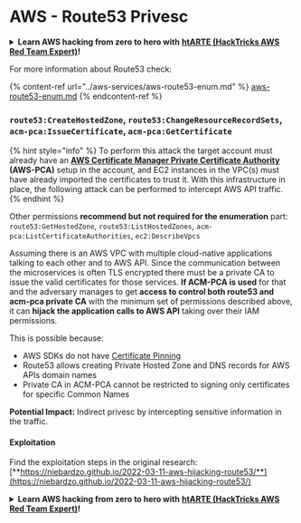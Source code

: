 # AWS - Route53 Privesc

<details>

<summary><strong>Learn AWS hacking from zero to hero with</strong> <a href="https://training.hacktricks.xyz/courses/arte"><strong>htARTE (HackTricks AWS Red Team Expert)</strong></a><strong>!</strong></summary>

Other ways to support HackTricks:

* If you want to see your **company advertised in HackTricks** or **download HackTricks in PDF** Check the [**SUBSCRIPTION PLANS**](https://github.com/sponsors/carlospolop)!
* Get the [**official PEASS & HackTricks swag**](https://peass.creator-spring.com)
* Discover [**The PEASS Family**](https://opensea.io/collection/the-peass-family), our collection of exclusive [**NFTs**](https://opensea.io/collection/the-peass-family)
* **Join the** 💬 [**Discord group**](https://discord.gg/hRep4RUj7f) or the [**telegram group**](https://t.me/peass) or **follow** me on **Twitter** 🐦 [**@carlospolopm**](https://twitter.com/carlospolopm)**.**
* **Share your hacking tricks by submitting PRs to the** [**HackTricks**](https://github.com/carlospolop/hacktricks) and [**HackTricks Cloud**](https://github.com/carlospolop/hacktricks-cloud) github repos.

</details>

For more information about Route53 check:

{% content-ref url="../aws-services/aws-route53-enum.md" %}
[aws-route53-enum.md](../aws-services/aws-route53-enum.md)
{% endcontent-ref %}

### `route53:CreateHostedZone`, `route53:ChangeResourceRecordSets`, `acm-pca:IssueCertificate`, `acm-pca:GetCertificate`

{% hint style="info" %}
To perform this attack the target account must already have an [**AWS Certificate Manager Private Certificate Authority**](https://aws.amazon.com/certificate-manager/private-certificate-authority/) **(AWS-PCA)** setup in the account, and EC2 instances in the VPC(s) must have already imported the certificates to trust it. With this infrastructure in place, the following attack can be performed to intercept AWS API traffic.
{% endhint %}

Other permissions **recommend but not required for the enumeration** part: `route53:GetHostedZone`, `route53:ListHostedZones`, `acm-pca:ListCertificateAuthorities`, `ec2:DescribeVpcs`

Assuming there is an AWS VPC with multiple cloud-native applications talking to each other and to AWS API. Since the communication between the microservices is often TLS encrypted there must be a private CA to issue the valid certificates for those services. **If ACM-PCA is used** for that and the adversary manages to get **access to control both route53 and acm-pca private CA** with the minimum set of permissions described above, it can **hijack the application calls to AWS API** taking over their IAM permissions.

This is possible because:

* AWS SDKs do not have [Certificate Pinning](https://www.digicert.com/blog/certificate-pinning-what-is-certificate-pinning)
* Route53 allows creating Private Hosted Zone and DNS records for AWS APIs domain names
* Private CA in ACM-PCA cannot be restricted to signing only certificates for specific Common Names

**Potential Impact:** Indirect privesc by intercepting sensitive information in the traffic.

#### Exploitation <a href="#discovery" id="discovery"></a>

Find the exploitation steps in the original research: [**https://niebardzo.github.io/2022-03-11-aws-hijacking-route53/**](https://niebardzo.github.io/2022-03-11-aws-hijacking-route53/)

<details>

<summary><strong>Learn AWS hacking from zero to hero with</strong> <a href="https://training.hacktricks.xyz/courses/arte"><strong>htARTE (HackTricks AWS Red Team Expert)</strong></a><strong>!</strong></summary>

Other ways to support HackTricks:

* If you want to see your **company advertised in HackTricks** or **download HackTricks in PDF** Check the [**SUBSCRIPTION PLANS**](https://github.com/sponsors/carlospolop)!
* Get the [**official PEASS & HackTricks swag**](https://peass.creator-spring.com)
* Discover [**The PEASS Family**](https://opensea.io/collection/the-peass-family), our collection of exclusive [**NFTs**](https://opensea.io/collection/the-peass-family)
* **Join the** 💬 [**Discord group**](https://discord.gg/hRep4RUj7f) or the [**telegram group**](https://t.me/peass) or **follow** me on **Twitter** 🐦 [**@carlospolopm**](https://twitter.com/carlospolopm)**.**
* **Share your hacking tricks by submitting PRs to the** [**HackTricks**](https://github.com/carlospolop/hacktricks) and [**HackTricks Cloud**](https://github.com/carlospolop/hacktricks-cloud) github repos.

</details>
